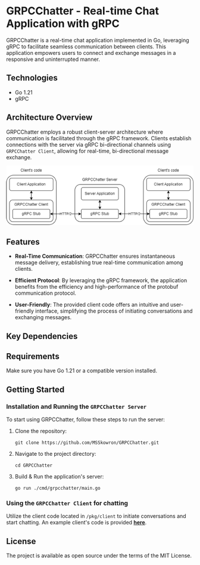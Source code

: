 # GRPCChatter - Real-time Chat Application with gRPC

GRPCChatter is a real-time chat application implemented in Go, leveraging gRPC to facilitate seamless communication between clients. This application empowers users to connect and exchange messages in a responsive and uninterrupted manner.

## Technologies

- Go 1.21
- gRPC

## Architecture Overview

GRPCChatter employs a robust client-server architecture where communication is facilitated through the gRPC framework. Clients establish connections with the server via gRPC bi-directional channels using `GRPCChatter Client`, allowing for real-time, bi-directional message exchange.

![Architecture](./docs/architecture.png)

## Features

- **Real-Time Communication**: GRPCChatter ensures instantaneous message delivery, establishing true real-time communication among clients.

- **Efficient Protocol**: By leveraging the gRPC framework, the application benefits from the efficiency and high-performance of the protobuf communication protocol.

- **User-Friendly**: The provided client code offers an intuitive and user-friendly interface, simplifying the process of initiating conversations and exchanging messages.

## Key Dependencies

## Requirements

Make sure you have Go 1.21 or a compatible version installed.

## Getting Started

### Installation and Running the `GRPCChatter Server`

To start using GRPCChatter, follow these steps to run the server:

1. Clone the repository:

    ```
    git clone https://github.com/MSSkowron/GRPCChatter.git
    ```

2. Navigate to the project directory:

    ```
    cd GRPCChatter
    ```

3. Build & Run the application's server:

    ```
    go run ./cmd/grpcchatter/main.go
    ```

### Using the `GRPCChatter Client` for chatting

Utilize the client code located in `/pkg/client` to initiate conversations and start chatting.
An example client's code is provided [**here**](./examples/client/main.go).

## License

The project is available as open source under the terms of the MIT License.
